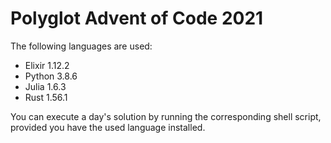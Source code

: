 # Polyglot Advent of Code 2021

The following languages are used:

- Elixir 1.12.2
- Python 3.8.6
- Julia 1.6.3
- Rust 1.56.1

You can execute a day's solution by running the corresponding shell script,
provided you have the used language installed.
